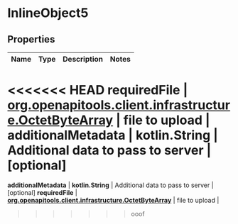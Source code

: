 
# InlineObject5

## Properties
Name | Type | Description | Notes
------------ | ------------- | ------------- | -------------
<<<<<<< HEAD
**requiredFile** | [**org.openapitools.client.infrastructure.OctetByteArray**](org.openapitools.client.infrastructure.OctetByteArray.md) | file to upload | 
**additionalMetadata** | **kotlin.String** | Additional data to pass to server |  [optional]
=======
**additionalMetadata** | **kotlin.String** | Additional data to pass to server |  [optional]
**requiredFile** | [**org.openapitools.client.infrastructure.OctetByteArray**](org.openapitools.client.infrastructure.OctetByteArray.md) | file to upload | 
>>>>>>> ooof




